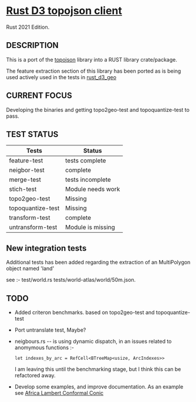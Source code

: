 # [Rust D3 topojson client]()

Rust 2021 Edition.

## DESCRIPTION
This is a port of the [topojson](<https://github.com/topojson/topojson>) library into a RUST library crate/package.

The feature extraction section of this library has been ported as is being used actively used in the tests in [rust_d3_geo](https://github.com/martinfrances107/rust_d3_geo)

## CURRENT FOCUS

Developing the binaries and getting topo2geo-test and topoquantize-test to pass.

## TEST STATUS

| Tests          | Status             |
| ---            | ---                |
| feature-test   | tests complete     |
| neigbor-test   | complete           |
| merge-test     | tests incomplete   |
| stich-test          | Module needs work  |
| topo2geo-test     | Missing         |
| topoquantize-test | Missing         |
| transform-test | complete           |
| untransform-test | Module is missing |

## New integration tests

 Additional tests has been added regarding the extraction of an MultiPolygon object named 'land'

 see :-
 test/world.rs
 tests/world-atlas/world/50m.json.

## TODO

* Added criteron benchmarks. based on topo2geo-test
 and topoquantize-test

* Port untranslate test, Maybe?
* neigbours.rs -- is using dynamic dispatch, in an issues related to anomymous functions :-

  ```
  let indexes_by_arc = RefCell<BTreeMap<usize, ArcIndexes>>
  ```

  I am leaving this until the benchmarking stage, but I think this can be refactored away.

* Develop some examples, and improve documentation. As an example see  [Africa Lambert Conformal Conic](
  https://bl.ocks.org/bricedev/3905007f1794b0cb0bcd)
